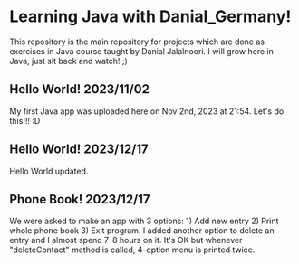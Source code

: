 # Learning Java with Danial_Germany!

This repository is the main repository for projects which are done as exercises in Java course taught by Danial Jalalnoori.
I will grow here in Java, just sit back and watch! ;)

Hello World! 2023/11/02
---------------------------------
My first Java app was uploaded here on Nov 2nd, 2023 at 21:54. Let's do this!!! :D

Hello World! 2023/12/17
---------------------------------
Hello World updated.

Phone Book! 2023/12/17
---------------------------------
We were asked to make an app with 3 options: 1) Add new entry 2) Print whole phone book 3) Exit program.
I added another option to delete an entry and I almost spend 7-8 hours on it. It's OK but whenever "deleteContact" method is called, 4-option menu is printed twice.
